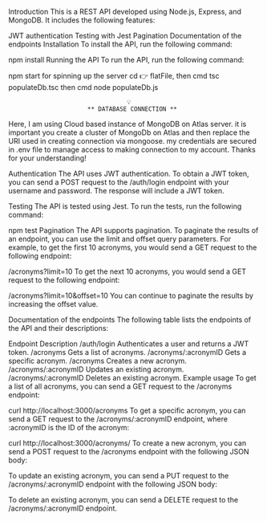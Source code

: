 Introduction
This is a REST API developed using Node.js, Express, and MongoDB. It includes the following features:

JWT authentication
Testing with Jest
Pagination
Documentation of the endpoints
Installation
To install the API, run the following command:

npm install
Running the API
To run the API, run the following command:

npm start for spinning up the server
cd 👉 flatFile, then cmd tsc populateDb.tsc then cmd node populateDb.js

                                     💡
                          ** DATABASE CONNECTION **


Here, I am using Cloud based instance of MongoDB on Atlas server. it is important you create a cluster of MongoDb on Atlas and then replace the URI used in creating connection via mongoose. my credentials are secured in .env file to manage access to making connection to my account. Thanks for your understanding!

Authentication
The API uses JWT authentication. To obtain a JWT token, you can send a POST request to the /auth/login endpoint with your username and password. The response will include a JWT token.

Testing
The API is tested using Jest. To run the tests, run the following command:

npm test
Pagination
The API supports pagination. To paginate the results of an endpoint, you can use the limit and offset query parameters. For example, to get the first 10 acronyms, you would send a GET request to the following endpoint:

/acronyms?limit=10
To get the next 10 acronyms, you would send a GET request to the following endpoint:

/acronyms?limit=10&offset=10
You can continue to paginate the results by increasing the offset value.

Documentation of the endpoints
The following table lists the endpoints of the API and their descriptions:

Endpoint	Description
/auth/login	Authenticates a user and returns a JWT token.
/acronyms	Gets a list of acronyms.
/acronyms/:acronymID	Gets a specific acronym.
/acronyms	Creates a new acronym.
/acronyms/:acronymID	Updates an existing acronym.
/acronyms/:acronymID	Deletes an existing acronym.
Example usage
To get a list of all acronyms, you can send a GET request to the /acronyms endpoint:

curl http://localhost:3000/acronyms
To get a specific acronym, you can send a GET request to the /acronyms/:acronymID endpoint, where :acronymID is the ID of the acronym:

curl http://localhost:3000/acronyms/
To create a new acronym, you can send a POST request to the /acronyms endpoint with the following JSON body:



To update an existing acronym, you can send a PUT request to the /acronyms/:acronymID endpoint with the following JSON body:



To delete an existing acronym, you can send a DELETE request to the /acronyms/:acronymID endpoint.

